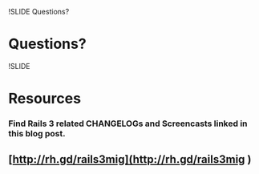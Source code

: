 !SLIDE Questions?
# Questions?

!SLIDE
# Resources
### Find Rails 3 related CHANGELOGs and Screencasts linked in this blog post.
## [http://rh.gd/rails3mig](http://rh.gd/rails3mig  )
